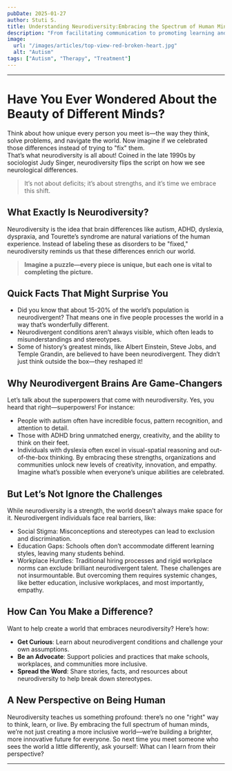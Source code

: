 ```yaml
---
pubDate: 2025-01-27
author: Stuti S.
title: Understanding Neurodiversity:Embracing the Spectrum of Human Minds
description: "From facilitating communication to promoting learning and helping steer daily routines, these ten essential apps offer significant support to enhance the quality of life."
image:
  url: "/images/articles/top-view-red-broken-heart.jpg"
  alt: "Autism"
tags: ["Autism", "Therapy", "Treatment"]
---
```

*** 


# Have You Ever Wondered About the Beauty of Different Minds?
Think about how unique every person you meet is—the way they think, solve problems, and navigate the world. Now imagine if we celebrated those differences instead of trying to "fix" them. 
<br>
That’s what neurodiversity is all about! Coined in the late 1990s by sociologist Judy Singer, neurodiversity flips the script on how we see neurological differences. 

> It’s not about deficits; it’s about strengths, and it’s time we embrace this shift.

## What Exactly Is Neurodiversity?
Neurodiversity is the idea that brain differences like autism, ADHD, dyslexia, dyspraxia, and Tourette’s syndrome are natural variations of the human experience. Instead of labeling these as disorders to be "fixed," neurodiversity reminds us that these differences enrich our world. 
<br>

> **Imagine a puzzle—every piece is unique, but each one is vital to completing the picture.**

## Quick Facts That Might Surprise You
- Did you know that about 15-20% of the world’s population is neurodivergent? That means one in five people processes the world in a way that’s wonderfully different.
- Neurodivergent conditions aren’t always visible, which often leads to misunderstandings and stereotypes.
- Some of history’s greatest minds, like Albert Einstein, Steve Jobs, and Temple Grandin, are believed to have been neurodivergent. They didn’t just think outside the box—they reshaped it!

## Why Neurodivergent Brains Are Game-Changers
Let’s talk about the superpowers that come with neurodiversity. Yes, you heard that right—superpowers! For instance:
- People with autism often have incredible focus, pattern recognition, and attention to detail.
- Those with ADHD bring unmatched energy, creativity, and the ability to think on their feet.
- Individuals with dyslexia often excel in visual-spatial reasoning and out-of-the-box thinking.
By embracing these strengths, organizations and communities unlock new levels of creativity, innovation, and empathy. Imagine what’s possible when everyone’s unique abilities are celebrated.

## But Let’s Not Ignore the Challenges
While neurodiversity is a strength, the world doesn’t always make space for it. Neurodivergent individuals face real barriers, like:
- Social Stigma: Misconceptions and stereotypes can lead to exclusion and discrimination.
- Education Gaps: Schools often don’t accommodate different learning styles, leaving many students behind.
- Workplace Hurdles: Traditional hiring processes and rigid workplace norms can exclude brilliant neurodivergent talent.
These challenges are not insurmountable. But overcoming them requires systemic changes, like better education, inclusive workplaces, and most importantly, empathy.

## How Can You Make a Difference?
Want to help create a world that embraces neurodiversity? Here’s how:
- **Get Curious**: Learn about neurodivergent conditions and challenge your own assumptions.
- **Be an Advocate**: Support policies and practices that make schools, workplaces, and communities more inclusive.
- **Spread the Word**: Share stories, facts, and resources about neurodiversity to help break down stereotypes.

## A New Perspective on Being Human
Neurodiversity teaches us something profound: there’s no one "right" way to think, learn, or live. By embracing the full spectrum of human minds, we’re not just creating a more inclusive world—we’re building a brighter, more innovative future for everyone. So next time you meet someone who sees the world a little differently, ask yourself: What can I learn from their perspective?
***

